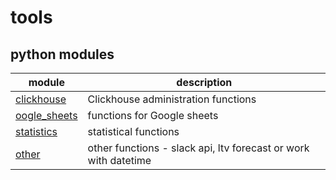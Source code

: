 # tools
## python modules
|module|description|
|---|---|
|[clickhouse](https://github.com/alexeiveselov92/tools/blob/main/docs/clickhouse.md)|Clickhouse administration functions|
|[oogle_sheets](https://github.com/alexeiveselov92/tools/blob/main/docs/google_sheets.md)|functions for Google sheets|
|[statistics](https://github.com/alexeiveselov92/tools/blob/main/docs/statistics.md)|statistical functions|
|[other](https://github.com/alexeiveselov92/tools/blob/main/docs/other.md)|other functions - slack api, ltv forecast or work with datetime|


